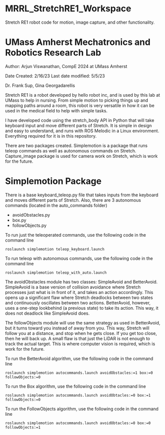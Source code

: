 # MRRL_StretchRE1_Workspace
Stretch RE1 robot code for motion, image capture, and other functionality. 

# UMass Amherst Mechatronics and Robotics Research Lab
Author: Arjun Viswanathan, CompE 2024 at UMass Amherst

Date Created: 2/16/23
Last date modified: 5/5/23

Dr. Frank Sup, Gina Georgadarellis

Stretch RE1 is a robot developed by hello robot inc, and is used by this lab at UMass to help in nursing. From simple motion to picking things up and mapping paths around a room, this robot is very versatile in how it can be used in the medical field to help with simple tasks. 

I have developed code using the stretch_body API in Python that will take keyboard input and move different parts of Stretch. It is simple in design and easy to understand, and runs with ROS Melodic in a Linux environment. Everything required for it is in this repository. 

There are two packages created. Simplemotion is a package that runs teleop commands as well as autonomous commands on Stretch. Capture_image package is used for camera work on Stretch, which is work for the future. 

# Simplemotion Package
There is a base keyboard_teleop.py file that takes inputs from the keyboard and moves different parts of Stretch. Also, there are 3 autonomous commands (located in the auto_commands folder)
- avoidObstacles.py
- box.py
- followObjects.py

To run just the teleoperated commands, use the following code in the command line

```roslaunch simplemotion teleop_keyboard.launch```

To run teleop with autonomous commands, use the following code in the command line

```roslaunch simplemotion teleop_with_auto.launch```

The avoidObstacles module has two classes: SimpleAvoid and BetterAvoid. SimpleAvoid is a base version of collision avoidance where Stretch processes just what is in front of it, and takes an action accordingly. This opens up a significant flaw where Stretch deadlocks between two states and continuously oscillates between two actions. BetterAvoid, however, uses a one-step lookbehind (a previous state) to take its action. This way, it does not deadlock like SimpleAvoid does. 

The followObjects module will use the same strategy as used in BetterAvoid, but it turns toward you instead of away from you. This way, Stretch will follow you at a distance, and stop when he gets close. If you get too close, then he will back up. A small flaw is that just the LiDAR is not enough to track the actual target. This is where computer vision is required, which is work for the future. 

To run the BetterAvoid algorithm, use the following code in the command line

```roslaunch simplemotion autocommands.launch avoidObstacles:=1 box:=0 followObjects:=0```

To run the Box algorithm, use the following code in the command line

```roslaunch simplemotion autocommands.launch avoidObtacles:=0 box:=1 followObjects:=0```

To run the FollowObjects algorithm, use the following code in the command line

```roslaunch simplemotion autocommands.launch avoidObtacles:=0 box:=0 followObjects:=1```

